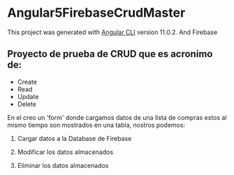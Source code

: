 # Angular5FirebaseCrudMaster

This project was generated with [Angular CLI](https://github.com/angular/angular-cli) version 11.0.2. 
And Firebase 

## Proyecto de prueba de CRUD que es acronimo de: 

- Create 
- Read
- Update 
- Delete

En el creo un 'form' donde cargamos datos de una lista de compras estos al mismo tiempo son mostrados en una tabla, nostros podemos: 

1. Cargar datos a la Database de Firebase 

2. Modificar los datos almacenados 

3. Eliminar los datos almacenados 

